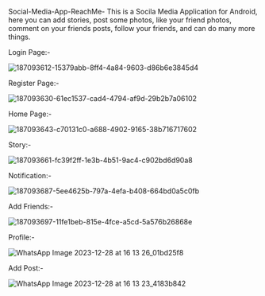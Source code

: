 Social-Media-App-ReachMe-
This is a Socila Media Application for Android, here you can add stories, post some photos, like your friend photos, comment on your friends posts, follow your friends, and can do many more things.

Login Page:-

![187093612-15379abb-8ff4-4a84-9603-d86b6e3845d4](https://github.com/Aksharsai44/ReachMe-app/assets/126596345/f8b3dc73-3055-46c1-85ba-2a34a0870fd9)


Register Page:-

![187093630-61ec1537-cad4-4794-af9d-29b2b7a06102](https://github.com/Aksharsai44/ReachMe-app/assets/126596345/4ab976cc-2137-4288-9976-e18b4f6e3ca9)


Home Page:-

 ![187093643-c70131c0-a688-4902-9165-38b716717602](https://github.com/Aksharsai44/ReachMe-app/assets/126596345/661c94f3-9a13-4cab-923b-9401cccaeacf)


Story:-

![187093661-fc39f2ff-1e3b-4b51-9ac4-c902bd6d90a8](https://github.com/Aksharsai44/ReachMe-app/assets/126596345/d39a07c0-7d72-4047-8ef9-ed825a7fcc9f)


Notification:-

![187093687-5ee4625b-797a-4efa-b408-664bd0a5c0fb](https://github.com/Aksharsai44/ReachMe-app/assets/126596345/ef7367a8-fc46-4072-bb87-2f90db6c4011)


Add Friends:-

![187093697-11fe1beb-815e-4fce-a5cd-5a576b26868e](https://github.com/Aksharsai44/ReachMe-app/assets/126596345/c365818d-fa39-4390-aca9-3cac2a053532)


Profile:-

![WhatsApp Image 2023-12-28 at 16 13 26_01bd25f8](https://github.com/Aksharsai44/ReachMe-app/assets/126596345/53d80657-343b-44cc-b2f4-08630a19f665)


Add Post:-

![WhatsApp Image 2023-12-28 at 16 13 23_4183b842](https://github.com/Aksharsai44/ReachMe-app/assets/126596345/9829aa5e-56e5-49f6-a262-212e0dc6d528)
